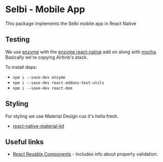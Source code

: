 Selbi - Mobile App
==================

This package implements the Selbi mobile app in React Native

Testing
-------

We use [enzyme](https://github.com/airbnb/enzyme) with the
[enzyme react-native](https://github.com/airbnb/enzyme/blob/master/docs/guides/react-native.md) add
on along with [mocha](https://mochajs.org/). Basically we're copying Airbnb's stack.

To install deps:
- `npm i --save-dev enzyme`
- `npm i --save-dev react-addons-test-utils`
- `npm i --save-dev react-dom`

Styling
-------
For styling we use Material Design cus it's hella fresh.

- [react-native-material-kit](https://github.com/xinthink/react-native-material-kit)


Useful links
------------
- [React Reusble Components](https://facebook.github.io/react/docs/reusable-components.html) -
Includes info about property validation.